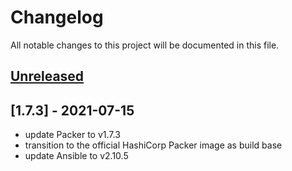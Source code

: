 # Changelog

All notable changes to this project will be documented in this file.

## [Unreleased]

## [1.7.3] - 2021-07-15

- update Packer to v1.7.3
- transition to the official HashiCorp Packer image as build base
- update Ansible to v2.10.5

[Unreleased]: https://github.com/nephosolutions/docker-image-packer/compare/v1.7.3...HEAD
[1.0.0]: https://github.com/nephosolutions/docker-image-packer/releases/tag/v1.7.3
